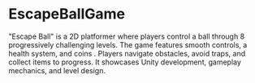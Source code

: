 # EscapeBallGame
 "Escape Ball" is a 2D platformer where players control a ball through 8 progressively challenging levels. The game features smooth controls, a health system, and coins . Players navigate obstacles, avoid traps, and collect items to progress. It showcases Unity development, gameplay mechanics, and level design.
